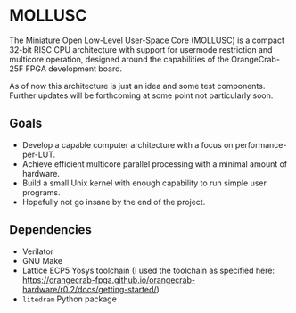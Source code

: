 # MOLLUSC

The Miniature Open Low-Level User-Space Core (MOLLUSC) is a compact 32-bit RISC
CPU architecture with support for usermode restriction and multicore operation,
designed around the capabilities of the OrangeCrab-25F FPGA development board.

As of now this architecture is just an idea and some test components. Further
updates will be forthcoming at some point not particularly soon.

## Goals
* Develop a capable computer architecture with a focus on performance-per-LUT.
* Achieve efficient multicore parallel processing with a minimal amount of
hardware.
* Build a small Unix kernel with enough capability to run simple user programs.
* Hopefully not go insane by the end of the project.

## Dependencies
* Verilator
* GNU Make
* Lattice ECP5 Yosys toolchain (I used the toolchain as specified here:
https://orangecrab-fpga.github.io/orangecrab-hardware/r0.2/docs/getting-started/)
* `litedram` Python package